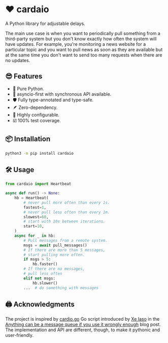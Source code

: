# ❤️ cardaio

A Python library for adjustable delays.

The main use case is when you want to periodically pull something from a third-party system but you don't know exactly how often the system will have updates. For example, you're monitoring a news website for a particular topic and you want to pull news as soon as they are available but at the same time you don't want to send too many requests when there are no updates.

## 😎 Features

+ 🐍 Pure Python.
+ 🐎 asyncio-first with synchronous API available.
+ 🛡 Fully type-annotated and type-safe.
+ 🪶 Zero-dependency.
+ 🔧 Highly configurable.
+ ☑️ 100% test coverage.

## 📦 Installation

```bash
python3 -m pip install cardaio
```

## 🛠️ Usage

```python
from cardaio import Heartbeat

async def run() -> None:
    hb = Heartbeat(
        # never pull more often than every 1s.
        fastest=1,
        # never pull less often than every 1m.
        slowest=60,
        # start with 10s between iterations.
        start=10,
    )
    async for _ in hb:
        # Pull messages from a remote system.
        msgs = await pull_messages()
        # If there are more than 5 messages,
        # start pulling more often.
        if msgs > 5:
            hb.faster()
        # If there are no messages,
        # pull less often
        elif not msgs:
            hb.slower()
        ...  # do something with messages
```

## 🖨 Acknowledgments

The project is inspired by [cardio.go](https://github.com/Xe/x/blob/master/cardio/cardio.go) Go script introduced by [Xe Iaso](https://xeiaso.net/) in the [Anything can be a message queue if you use it wrongly enough](https://xeiaso.net/blog/anything-message-queue) blog post. The implementation and API are different, though, to make it pythonic and user-friendly.
